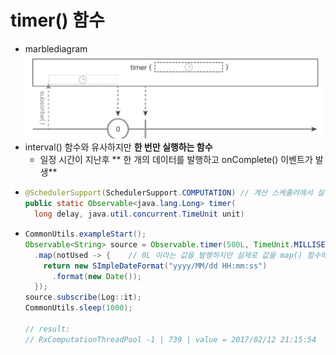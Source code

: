 timer() 함수
===
* marblediagram
  ![](img/marblediagram_timer.png)
* interval() 함수와 유사하지만 **한 번만 실행하는 함수**
  * 일정 시간이 지난후 ** 한 개의 데이터를 발행하고 onComplete() 이벤트가 발생**
* ```java
  @SchedulerSupport(SchedulerSupport.COMPUTATION) // 계산 스케쥴러에서 실행
  public static Observable<java.lang.Long> timer(
    long delay, java.util.concurrent.TimeUnit unit)
* ```java
  CommonUtils.exampleStart();
  Observable<String> source = Observable.timer(500L, TimeUnit.MILLISECONDS)
    .map(notUsed -> {    // 0L 이라는 값을 발행하지만 실제로 값을 map() 함수에서 활용하는 것이 아니므로 현재 시각을 표시하는 람다 표현식의 인자 이름을 notUsed로 명시
      return new SImpleDateFormat("yyyy/MM/dd HH:mm:ss")
        .format(new Date());
    });
  source.subscribe(Log::it);
  CommonUtils.sleep(1000);
  
  // result:
  // RxComputationThreadPool -1 | 739 | value = 2017/02/12 21:15:54
  
